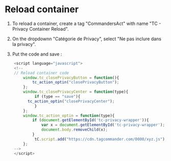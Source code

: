 # Reload container

1) To reload a container, create a tag "CommandersAct" with name "TC - Privacy Container Reload".

2) On the dropdownn "Catégorie de Privacy", select "Ne pas inclure dans la privacy".

3) Put the code and save :

```js
    <script language="javascript">
    <!--
    // Reload container code
        window.tc_closePrivacyButton = function(){
            tc_action_optin("closePrivacyButton");
        };
        window.tc_closePrivacyCenter = function(type){
             if (type == "save"){
          tc_action_optin("closePrivacyCenter");           
             }
        };
        window.tc_action_optin = function(type){
            if (document.getElementById('tc-privacy-wrapper')){
                var x = document.getElementById('tc-privacy-wrapper');
                document.body.removeChild(x);
            } 
             tC.script.add("https://cdn.tagcommander.com/0000/xyz.js");
        };
    -->
    </script>
